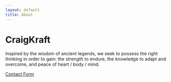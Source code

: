 ```yaml
---
layout: default
title: About
---
```


# CraigKraft

Inspired by the wisdom of ancient legends, we seek to possess the right thinking in order to gain: the strength to endure, the knowledge to adapt and overcome, and peace of heart / body / mind.

[Contact Form](https://forms.gle/8J1yJnXnkzfPvtYP9)
